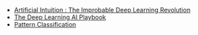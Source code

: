 * [Artificial Intuition : The Improbable Deep Learning Revolution](https://www.amazon.com/Artificial-Intuition-Improbable-Learning-Revolution-ebook/dp/B0772TTC3G)
* [The Deep Learning AI Playbook](https://gumroad.com/l/WRbUs)
* [Pattern Classification](http://cns-classes.bu.edu/cn550/Readings/duda-etal-00.pdf)
